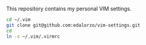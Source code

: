 This repository contains my personal VIM settings.

```bash
cd ~/.vim
git clone git@github.com:edalorzo/vim-settings.git
cd
ln -s ~/.vim/.virmrc
```


